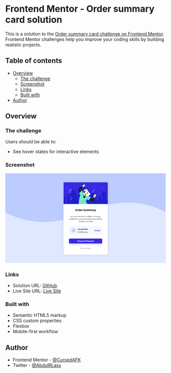 # Frontend Mentor - Order summary card solution

This is a solution to the [Order summary card challenge on Frontend Mentor](https://www.frontendmentor.io/challenges/order-summary-component-QlPmajDUj). Frontend Mentor challenges help you improve your coding skills by building realistic projects.

## Table of contents

- [Overview](#overview)
  - [The challenge](#the-challenge)
  - [Screenshot](#screenshot)
  - [Links](#links)
  - [Built with](#built-with)
- [Author](#author)

## Overview

### The challenge

Users should be able to:

- See hover states for interactive elements

### Screenshot

![](./screenshot.PNG)

### Links

- Solution URL: [GitHub](https://github.com/CursedAFK/Oreder-Summary)
- Live Site URL: [Live Site](https://cursedafk.github.io/Oreder-Summary/)

### Built with

- Semantic HTML5 markup
- CSS custom properties
- Flexbox
- Mobile-first workflow

## Author

- Frontend Mentor - [@CursedAFK](https://www.frontendmentor.io/profile/CursedAFK)
- Twitter - [@AbdulRLass](https://twitter.com/AbdulRLass)
